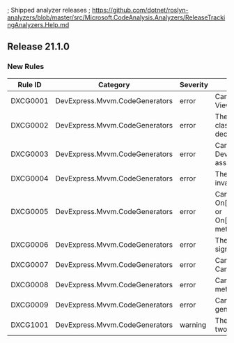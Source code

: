 ﻿; Shipped analyzer releases
; https://github.com/dotnet/roslyn-analyzers/blob/master/src/Microsoft.CodeAnalysis.Analyzers/ReleaseTrackingAnalyzers.Help.md

## Release 21.1.0

### New Rules
Rule ID | Category | Severity | Notes
--------|----------|----------|-------
DXCG0001 | DevExpress.Mvvm.CodeGenerators | error | Cannot generate the View Model
DXCG0002 | DevExpress.Mvvm.CodeGenerators | error | The base View Model class cannot be declared within a class
DXCG0003 | DevExpress.Mvvm.CodeGenerators | error | Cannot find the DevExpress.Mvvm assembly
DXCG0004 | DevExpress.Mvvm.CodeGenerators | error | The property name is invalid
DXCG0005 | DevExpress.Mvvm.CodeGenerators | error | Cannot find the On[Property]Changed or On[Property]Changing method
DXCG0006 | DevExpress.Mvvm.CodeGenerators | error | The method’s signature is invalid
DXCG0007 | DevExpress.Mvvm.CodeGenerators | error | Cannot find the CanExecute method
DXCG0008 | DevExpress.Mvvm.CodeGenerators | error | Cannot find Raise methods
DXCG0009 | DevExpress.Mvvm.CodeGenerators | error | Cannot generate the generic View Model
DXCG1001 | DevExpress.Mvvm.CodeGenerators | warning | The class contains two suitable methods
